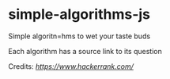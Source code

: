 # simple-algorithms-js
Simple algoritn=hms to wet your taste buds

Each algorithm has a source link to its question

Credits: *https://www.hackerrank.com/*
